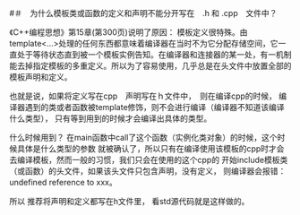 #＃　为什么模板类或函数的定义和声明不能分开写在　.h 和 .cpp　文件中？

《C++编程思想》第15章(第300页)说明了原因：
模板定义很特殊。由template<…>处理的任何东西都意味着编译器在当时不为它分配存储空间，它一直处于等待状态直到被一个模板实例告知。在编译器和连接器的某一处，有一机制能去掉指定模板的多重定义。所以为了容易使用，几乎总是在头文件中放置全部的模板声明和定义。

也就是说，如果将定义写在cpp　声明写在ｈ文件中，　则在编译cpp的时候，
编译器遇到的类或者函数被template修饰，则不会进行编译（编译器不知道该编译什么类型），
只有等到用到的时候才会编译出具体的类型。

什么时候用到？ 在main函数中call了这个函数（实例化类对象）的时候，这个时候具体是什么类型的参数
就被确认了，所以只有在编译使用该模板的cpp时才会去编译模板，然而一般的习惯，我们只会在使用的这个cpp的
开始include模板类（或函数）的头文件，如果该头文件只包含声明，没有定义， 则编译器会报错：undefined reference to xxx。

所以 推荐将声明和定义都写在h文件里， 看std源代码就是这样做的。